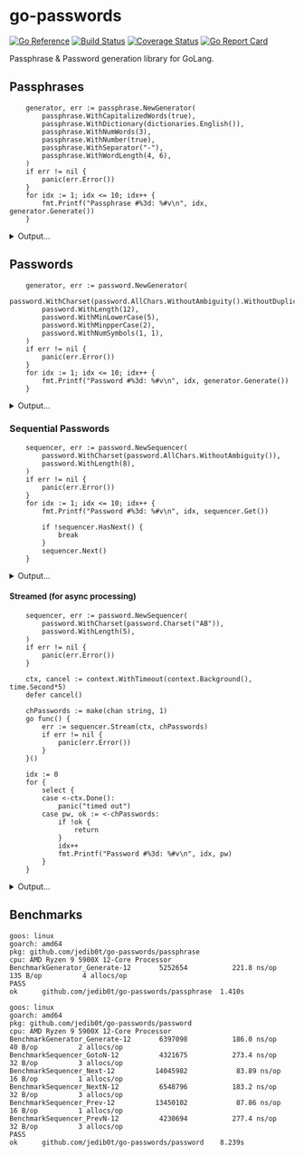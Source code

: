# go-passwords

[![Go Reference](https://pkg.go.dev/badge/github.com/jedib0t/go-passwords/v0.svg)](https://pkg.go.dev/github.com/jedib0t/go-passwords)
[![Build Status](https://github.com/jedib0t/go-passwords/actions/workflows/ci.yml/badge.svg?branch=main)](https://github.com/jedib0t/go-passwords/actions?query=workflow%3ACI+event%3Apush+branch%3Amain)
[![Coverage Status](https://coveralls.io/repos/github/jedib0t/go-passwords/badge.svg?branch=main)](https://coveralls.io/github/jedib0t/go-passwords?branch=main)
[![Go Report Card](https://goreportcard.com/badge/github.com/jedib0t/go-passwords)](https://goreportcard.com/report/github.com/jedib0t/go-passwords)

Passphrase & Password generation library for GoLang.

## Passphrases
```golang
	generator, err := passphrase.NewGenerator(
		passphrase.WithCapitalizedWords(true),
		passphrase.WithDictionary(dictionaries.English()),
		passphrase.WithNumWords(3),
		passphrase.WithNumber(true),
		passphrase.WithSeparator("-"),
		passphrase.WithWordLength(4, 6),
	)
	if err != nil {
		panic(err.Error())
	}
	for idx := 1; idx <= 10; idx++ {
		fmt.Printf("Passphrase #%3d: %#v\n", idx, generator.Generate())
	}
```
<details>
<summary>Output...</summary>
<pre>
Passphrase #  1: "Renest-Apod4-Yowing"
Passphrase #  2: "Lapse-Diplex3-Wekas"
Passphrase #  3: "Banzai-Duster8-Relock"
Passphrase #  4: "Nulled-Mica5-Toads"
Passphrase #  5: "Aughts5-Morro-Welter"
Passphrase #  6: "Moth-Sigh-Pirate5"
Passphrase #  7: "Nonart-Lambs2-Pilot"
Passphrase #  8: "Umbles-Epilog3-Defuse"
Passphrase #  9: "Lignin-Rayons-Rumens5"
Passphrase # 10: "Chrism7-Flunks-Guise"
</pre>
</details>

## Passwords
```golang
	generator, err := password.NewGenerator(
		password.WithCharset(password.AllChars.WithoutAmbiguity().WithoutDuplicates()),
		password.WithLength(12),
		password.WithMinLowerCase(5),
		password.WithMinpperCase(2),
		password.WithNumSymbols(1, 1),
	)
	if err != nil {
		panic(err.Error())
	}
	for idx := 1; idx <= 10; idx++ {
		fmt.Printf("Password #%3d: %#v\n", idx, generator.Generate())
	}
```
<details>
<summary>Output...</summary>
<pre>
Password #  1: "CmHii4zek_wU"
Password #  2: "m+GicmQEnxkz"
Password #  3: "FruTpkprFNR="
Password #  4: "p@xjqBH3bbfi"
Password #  5: "D(WadeVLTfhm"
Password #  6: "uLpSFv%pMidL"
Password #  7: "bbBQ*gypmhTx"
Password #  8: "abshu4}HNpwE"
Password #  9: "UjGpDsP{4mfi"
Password # 10: "toKue=dvUPzz"
</pre>
</details>

### Sequential Passwords

```golang
	sequencer, err := password.NewSequencer(
		password.WithCharset(password.AllChars.WithoutAmbiguity()),
		password.WithLength(8),
	)
	if err != nil {
		panic(err.Error())
	}
	for idx := 1; idx <= 10; idx++ {
		fmt.Printf("Password #%3d: %#v\n", idx, sequencer.Get())

		if !sequencer.HasNext() {
			break
		}
		sequencer.Next()
	}
```
<details>
<summary>Output...</summary>
<pre>
Password #  1: "AAAAAAAA"
Password #  2: "AAAAAAAB"
Password #  3: "AAAAAAAC"
Password #  4: "AAAAAAAD"
Password #  5: "AAAAAAAE"
Password #  6: "AAAAAAAF"
Password #  7: "AAAAAAAG"
Password #  8: "AAAAAAAH"
Password #  9: "AAAAAAAJ"
Password # 10: "AAAAAAAK"
</pre>
</details>

#### Streamed (for async processing)
```golang
	sequencer, err := password.NewSequencer(
		password.WithCharset(password.Charset("AB")),
		password.WithLength(5),
	)
	if err != nil {
		panic(err.Error())
	}

	ctx, cancel := context.WithTimeout(context.Background(), time.Second*5)
	defer cancel()

	chPasswords := make(chan string, 1)
	go func() {
		err := sequencer.Stream(ctx, chPasswords)
		if err != nil {
			panic(err.Error())
		}
	}()

	idx := 0
	for {
		select {
		case <-ctx.Done():
			panic("timed out")
		case pw, ok := <-chPasswords:
			if !ok {
				return
			}
			idx++
			fmt.Printf("Password #%3d: %#v\n", idx, pw)
		}
	}
```
<details>
<summary>Output...</summary>
<pre>
Password #  1: "AAAAA"
Password #  2: "AAAAB"
Password #  3: "AAABA"
Password #  4: "AAABB"
Password #  5: "AABAA"
Password #  6: "AABAB"
Password #  7: "AABBA"
Password #  8: "AABBB"
Password #  9: "ABAAA"
Password # 10: "ABAAB"
Password # 11: "ABABA"
Password # 12: "ABABB"
Password # 13: "ABBAA"
Password # 14: "ABBAB"
Password # 15: "ABBBA"
Password # 16: "ABBBB"
Password # 17: "BAAAA"
Password # 18: "BAAAB"
Password # 19: "BAABA"
Password # 20: "BAABB"
Password # 21: "BABAA"
Password # 22: "BABAB"
Password # 23: "BABBA"
Password # 24: "BABBB"
Password # 25: "BBAAA"
Password # 26: "BBAAB"
Password # 27: "BBABA"
Password # 28: "BBABB"
Password # 29: "BBBAA"
Password # 30: "BBBAB"
Password # 31: "BBBBA"
Password # 32: "BBBBB"
</pre>
</details>

## Benchmarks
```
goos: linux
goarch: amd64
pkg: github.com/jedib0t/go-passwords/passphrase
cpu: AMD Ryzen 9 5900X 12-Core Processor            
BenchmarkGenerator_Generate-12    	 5252654	       221.8 ns/op	     135 B/op	       4 allocs/op
PASS
ok  	github.com/jedib0t/go-passwords/passphrase	1.410s

goos: linux
goarch: amd64
pkg: github.com/jedib0t/go-passwords/password
cpu: AMD Ryzen 9 5900X 12-Core Processor            
BenchmarkGenerator_Generate-12    	 6397098	       186.0 ns/op	      40 B/op	       2 allocs/op
BenchmarkSequencer_GotoN-12       	 4321675	       273.4 ns/op	      32 B/op	       3 allocs/op
BenchmarkSequencer_Next-12        	14045982	        83.89 ns/op	      16 B/op	       1 allocs/op
BenchmarkSequencer_NextN-12       	 6548796	       183.2 ns/op	      32 B/op	       3 allocs/op
BenchmarkSequencer_Prev-12        	13450102	        87.86 ns/op	      16 B/op	       1 allocs/op
BenchmarkSequencer_PrevN-12       	 4230694	       277.4 ns/op	      32 B/op	       3 allocs/op
PASS
ok  	github.com/jedib0t/go-passwords/password	8.239s
```
